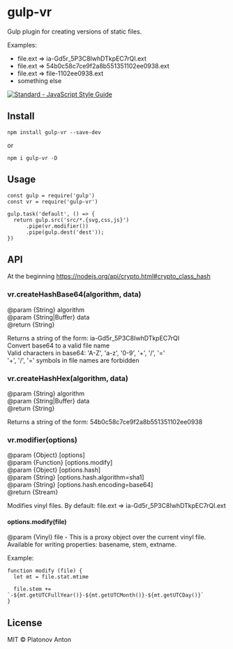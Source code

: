 # gulp-vr

Gulp plugin for creating versions of static files.

Examples: 
* file.ext => ia-Gd5r_5P3C8IwhDTkpEC7rQI.ext
* file.ext => 54b0c58c7ce9f2a8b551351102ee0938.ext
* file.ext => file-1102ee0938.ext
* something else

[![Standard - JavaScript Style Guide](https://img.shields.io/badge/code_style-standard-brightgreen.svg)](https://standardjs.com)

## Install
```
npm install gulp-vr --save-dev
```
or
```
npm i gulp-vr -D
```

## Usage
```
const gulp = require('gulp')
const vr = require('gulp-vr')
 
gulp.task('default', () => {
  return gulp.src('src/*.{svg,css,js}')
      .pipe(vr.modifier())
      .pipe(gulp.dest('dest'));
})
```

## API

At the beginning 
https://nodejs.org/api/crypto.html#crypto_class_hash

### vr.createHashBase64(algorithm, data)
@param {String} algorithm  
@param {String|Buffer} data  
@return {String}

Returns a string of the form: ia-Gd5r_5P3C8IwhDTkpEC7rQI  
Convert base64 to a valid file name  
Valid characters in base64: 'A-Z', 'a-z', '0-9', '+', '/', '='  
'+', '/', '=' symbols in file names are forbidden  

### vr.createHashHex(algorithm, data)
@param {String} algorithm  
@param {String|Buffer} data  
@return {String}

Returns a string of the form: 54b0c58c7ce9f2a8b551351102ee0938

### vr.modifier(options)
@param {Object} [options]  
@param {Function} [options.modify]  
@param {Object} [options.hash]  
@param {String} [options.hash.algorithm=sha1]  
@param {String} [options.hash.encoding=base64]  
@return {Stream}

Modifies vinyl files. By default: file.ext => ia-Gd5r_5P3C8IwhDTkpEC7rQI.ext

#### options.modify(file)
@param {Vinyl} file - This is a proxy object over the current vinyl file. 
Available for writing properties: basename, stem, extname. 

Example:

```
function modify (file) {
  let mt = file.stat.mtime

  file.stem += `-${mt.getUTCFullYear()}-${mt.getUTCMonth()}-${mt.getUTCDay()}`
}
```

## License

MIT © Platonov Anton
